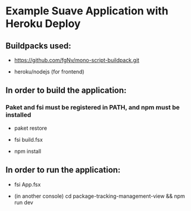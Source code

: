 # Example Suave Application with Heroku Deploy

## Buildpacks used:

* https://github.com/fgNv/mono-script-buildpack.git

* heroku/nodejs (for frontend)

## In order to build the application:

### Paket and fsi must be registered in PATH, and npm must be installed

* paket restore

* fsi build.fsx

* npm install

## In order to run the application:

* fsi App.fsx

* (in another console) cd package-tracking-management-view && npm run dev